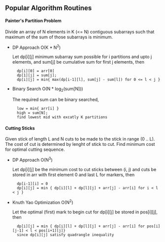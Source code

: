 ## Popular Algorithm Routines

#### Painter's Partition Problem
Divide an array of N elements in K (<= N) contiguous subarrays such that maximum of the sum of those subarrays is minimum.

* DP Approach O(K * N<sup>2</sup>)
    
    Let dp[i][j] minimum subarray sum possible for i partitions and upto j elements, and sum[j] be cumulative sum for first j elements, then
        
        dp[i][0] = arr[0]
        dp[1][j] = sum[j];
        dp[i][j] = min{ max(dp[i-1][l], sum[j] - sum[l]) for 0 <= l < j } 

* Binary Search O(N * log<sub>2</sub>(sum[N]))

    The required sum can be binary searched,
        
        low = min{ arr[i] }
        high = sum[N];
        find lowest mid with excatly K partitions

#### Cutting Sticks
Given stick of length L and N cuts to be made to the stick in range (0 .. L). The cost of cut is determined by lenght of stick to cut. Find minimum cost for optimal cutting sequence.

* DP Approach O(N<sup>3</sup>)

    Let dp[i][j] be the minimum cost to cut sticks between (i, j) and cuts be stored in arr with first element 0 and last L for markers, then
        
        dp[i-1][i] = 0
        dp[i][j] = min { dp[i][l] + dp[l][j] + arr[j] - arr[i] for i < l < j }

* Knuth Yao Optimization O(N<sup>2</sup>)

    Let the optimal (first) mark to begin cut for dp[i][j] be stored in pos[i][j], then
        
        dp[i][j] = min { dp[i][l] + dp[l][j] + arr[j] - arr[i] for pos[i][j-1] < l < pos[i+1][j]}
        since dp[i][j] satisfy quadrangle inequality


